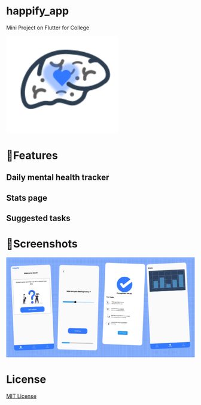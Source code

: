 # happify_app

Mini Project on Flutter for College

<img src="https://github.com/Afroz-Shaikh/happify-app/blob/master/t.png" alt="s1" width="300">

# 🚀Features
## Daily mental health tracker 
## Stats page 
## Suggested tasks  


# 📱Screenshots

<img src="https://github.com/Afroz-Shaikh/happify-app/blob/master/Group%2017.png" alt="s1" width="700">


# License
<a href="https://github.com/Afroz-Shaikh/happify-app/blob/master/LICENSE">MIT License</a>
